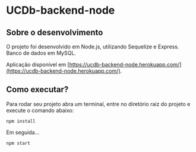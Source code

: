 # UCDb-backend-node

## Sobre o desenvolvimento

O projeto foi desenvolvido em Node.js, utilizando Sequelize e Express. Banco de dados em MySQL.

Aplicação disponível em [https://ucdb-backend-node.herokuapp.com/](https://ucdb-backend-node.herokuapp.com/).

## Como executar?

Para rodar seu projeto abra um terminal, entre no diretório raiz do projeto e execute o comando abaixo:
```
npm install
```
Em seguida...
```
npm start
```
